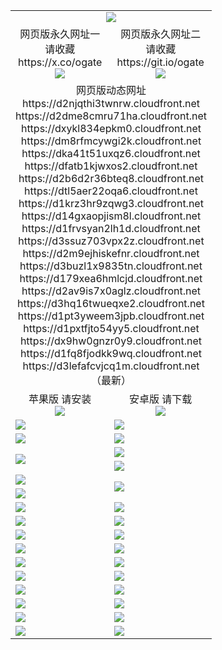 ﻿<table>
  <tr></tr>
  <tr><td colspan=2 align=center><img src="https://d3lefafcvjcq1m.cloudfront.net/Up/oGate.jpg" /></td></tr>
  <tr>
    <td align=center>网页版永久网址一<br/>请收藏<br/>https://x.co/ogate<br><img src="https://d3lefafcvjcq1m.cloudfront.net/Up/0WMGD1.png" /></td>
    <td align=center>网页版永久网址二<br/>请收藏<br/>https://git.io/ogate<br><img src="https://d3lefafcvjcq1m.cloudfront.net/Up/0WMGD2.png" /></td>
  </tr>
  <tr><td colspan=2 align=center>网页版动态网址
<br>https://d2njqthi3twnrw.cloudfront.net
<br>https://d2dme8cmru71ha.cloudfront.net
<br>https://dxykl834epkm0.cloudfront.net
<br>https://dm8rfmcywgi2k.cloudfront.net
<br>https://dka41t51uxqz6.cloudfront.net
<br>https://dfatb1kjwxos2.cloudfront.net
<br>https://d2b6d2r36bteq8.cloudfront.net
<br>https://dtl5aer22oqa6.cloudfront.net
<br>https://d1krz3hr9zqwg3.cloudfront.net
<br>https://d14gxaopjism8l.cloudfront.net
<br>https://d1frvsyan2lh1d.cloudfront.net
<br>https://d3ssuz703vpx2z.cloudfront.net
<br>https://d2m9ejhiskefnr.cloudfront.net
<br>https://d3buzl1x9835tn.cloudfront.net
<br>https://d179xea6hmlcjd.cloudfront.net
<br>https://d2av9is7x0aglz.cloudfront.net
<br>https://d3hq16twueqxe2.cloudfront.net
<br>https://d1pt3yweem3jpb.cloudfront.net
<br>https://d1pxtfjto54yy5.cloudfront.net
<br>https://dx9hw0gnzr0y9.cloudfront.net
<br>https://d1fq8fjodkk9wq.cloudfront.net
<br>https://d3lefafcvjcq1m.cloudfront.net
    <br/>（最新）</td>
  </tr>
  <tr>
    <td align=center>苹果版 请安装<br/><a href="https://d3lefafcvjcq1m.cloudfront.net/?from=github"><img src="https://d3lefafcvjcq1m.cloudfront.net/Up/0WMPG.jpg" /></a></td>
    <td align=center>安卓版 请下载<br/><a href="https://d3lefafcvjcq1m.cloudfront.net/ogUP.aspx?name=0oGate.apk&from=github"><img src="https://d3lefafcvjcq1m.cloudfront.net/Up/0WMAZ.jpg" /></a></td>
  </tr>
  <tr>
    <td><a href="https://d3lefafcvjcq1m.cloudfront.net/oNote.aspx?id=oGate&from=github" target="_blank"><img src="https://d3lefafcvjcq1m.cloudfront.net/Up/0WCYY.jpg" /></a></td>
    <td><a href="https://d3lefafcvjcq1m.cloudfront.net/oNote.aspx?id=oNote&from=github" target="_blank"><img src="https://d3lefafcvjcq1m.cloudfront.net/Up/0WZTT.jpg" /></a></td>
  </tr>
  <tr>
    <td><a href="https://d3lefafcvjcq1m.cloudfront.net/ogDY.aspx?from=github" target="_blank"><img src="https://d3lefafcvjcq1m.cloudfront.net/Up/DY.jpg"/></a></td>
    <td><a href="https://d3lefafcvjcq1m.cloudfront.net/ogST.aspx?from=github" target="_blank"><img src="https://d3lefafcvjcq1m.cloudfront.net/Up/ST.jpg"/></a></td>
  </tr>
  <tr>
    <td rowspan=2><a href="https://d3lefafcvjcq1m.cloudfront.net/ogUP.aspx?name=WJ.mp4&from=github" target="_blank"><img src="https://d3lefafcvjcq1m.cloudfront.net/Up/WJ.jpg" /></a></td>
    <td><a href="https://d3lefafcvjcq1m.cloudfront.net/ogUP.aspx?name=DKC.mp4&count=17&from=github" target="_blank"><img src="https://d3lefafcvjcq1m.cloudfront.net/Up/DKC.jpg" /></a></td> 
  </tr>
  <tr>
    <td><a href="https://d3lefafcvjcq1m.cloudfront.net/ogUP.aspx?name=LRWS.mp4&count=6B:14,5A:10,5B:35,4A:14,4B:19,3A:10,3B:26,2A:16,2B:21,1A:23,1B:29&from=github" target="_blank"><img src="https://d3lefafcvjcq1m.cloudfront.net/Up/LRWS.jpg" /></a></td>
  </tr>
  <tr>
    <td><a href="https://d3lefafcvjcq1m.cloudfront.net/ogUP.aspx?name=JQR.mp4&count=2&from=github" target="_blank"><img src="https://d3lefafcvjcq1m.cloudfront.net/Up/JQR.jpg" /></a></td>   
    <td rowspan=2><a href="https://d3lefafcvjcq1m.cloudfront.net/ogUP.aspx?name=JP.mp4&count=9&from=github" target="_blank"><img src="https://d3lefafcvjcq1m.cloudfront.net/Up/JP.jpg" /></td>
  </tr>
  <tr>
    <td><a href="https://d3lefafcvjcq1m.cloudfront.net/ogUP.aspx?name=ZSJ.mp4&count=16&from=github" target="_blank"><img src="https://d3lefafcvjcq1m.cloudfront.net/Up/ZSJ.jpg" /></a></td>
  </tr>
  <tr>
    <td><a href="https://d3lefafcvjcq1m.cloudfront.net/ogUP.aspx?name=SSZJ.mp4&count=7&current=2&from=github" target="_blank"><img src="https://d3lefafcvjcq1m.cloudfront.net/Up/SSZJ.jpg" /></a></td>
    <td><a href="https://d3lefafcvjcq1m.cloudfront.net/ogUP.aspx?name=WH.mp4&from=github" target="_blank"><img src="https://d3lefafcvjcq1m.cloudfront.net/Up/WH.jpg" /></a></td>
  </tr>
  <tr>
    <td><a href="https://d3lefafcvjcq1m.cloudfront.net/ogUP.aspx?name=DWHM.mp4&from=github" target="_blank"><img src="https://d3lefafcvjcq1m.cloudfront.net/Up/DWHM.jpg" /></a></td>
    <td><a href="https://d3lefafcvjcq1m.cloudfront.net/ogUP.aspx?name=XTFY.mp4&count=24&from=github" target="_blank"><img src="https://d3lefafcvjcq1m.cloudfront.net/Up/XTFY.jpg" /></a></td>
  </tr>
  <tr>
    <td><a href="https://d3lefafcvjcq1m.cloudfront.net/ogUP.aspx?name=4SQQ.mp4&count=06:9,05:20&current=06:9&from=github" target="_blank"><img src="https://d3lefafcvjcq1m.cloudfront.net/Up/4SQQ0.jpg" /></a></td>
    <td><a href="https://d3lefafcvjcq1m.cloudfront.net/ogUP.aspx?name=4SHQ.mp4&count=06:8,05:29&current=06:8&from=github" target="_blank"><img src="https://d3lefafcvjcq1m.cloudfront.net/Up/4SHQ0.jpg" /></a></td>
  </tr>
  <tr>
    <td><a href="https://d3lefafcvjcq1m.cloudfront.net/ogUP.aspx?name=4SZG.mp4&count=06:9,05:22,04:22&current=06:9&from=github" target="_blank"><img src="https://d3lefafcvjcq1m.cloudfront.net/Up/4SZG0.jpg" /></a></td>
    <td><a href="https://d3lefafcvjcq1m.cloudfront.net/ogUP.aspx?name=4SDJ.mp4&count=06:12,05:48,04:52&current=06:11&from=github" target="_blank"><img src="https://d3lefafcvjcq1m.cloudfront.net/Up/4SDJ0.jpg" /></a></td>
  </tr>
  <tr>
    <td><a href="https://d3lefafcvjcq1m.cloudfront.net/onUP.aspx?name=https://x.co/dtw99&from=github" target="_blank"><img src="https://d3lefafcvjcq1m.cloudfront.net/Up/0DTW.jpg"/></a></td>
    <td><a href="https://d3lefafcvjcq1m.cloudfront.net/onUP.aspx?name=https://d2tyo2h9ydw5hf.cloudfront.net/acenter/&from=github" target="_blank"><img src="https://d3lefafcvjcq1m.cloudfront.net/Up/0TDW.jpg" /></a></td>
  </tr>
  <tr>
    <td><a href="https://d3lefafcvjcq1m.cloudfront.net/onUP.aspx?name=https://d3qz7yth5i2rae.cloudfront.net/gb/nsc413.htm&from=github" target="_blank"><img src="https://d3lefafcvjcq1m.cloudfront.net/Up/0DJY.jpg" /></a></td>
    <td><a href="https://d3lefafcvjcq1m.cloudfront.net/onUP.aspx?name=https://dgyo0jey7vwa5.cloudfront.net/xtr/gb/prog204.html&from=github" target="_blank"><img src="https://d3lefafcvjcq1m.cloudfront.net/Up/0XTR.jpg" /></a></td>
  </tr>
  <tr>
    <td><a href="https://d3lefafcvjcq1m.cloudfront.net/onUP.aspx?name=https://d7203y8eitivv.cloudfront.net&from=github" target="_blank"><img src="https://d3lefafcvjcq1m.cloudfront.net/Up/0MHW.jpg" /></a></td>
    <td><a href="https://d3lefafcvjcq1m.cloudfront.net/onUP.aspx?name=https://d38z1xzg5vtneh.cloudfront.net&from=github" target="_blank"><img src="https://d3lefafcvjcq1m.cloudfront.net/Up/0ZJW.jpg" /></a></td>
  </tr>
  <tr>
    <td><a href="https://d3lefafcvjcq1m.cloudfront.net/ogUP.aspx?name=FG.zip&from=github" target="_blank"><img src="https://d3lefafcvjcq1m.cloudfront.net/Up/FG.jpg" /></a></td>
    <td><a href="https://d3lefafcvjcq1m.cloudfront.net/ogUP.aspx?name=FGA.apk&from=github" target="_blank"><img src="https://d3lefafcvjcq1m.cloudfront.net/Up/FGA.jpg" /></a></td>
  </tr>
  <tr>
    <td><a href="https://d3lefafcvjcq1m.cloudfront.net/ogUP.aspx?name=U.zip&from=github" target="_blank"><img src="https://d3lefafcvjcq1m.cloudfront.net/Up/U.jpg" /></a></td>
    <td><a href="https://d3lefafcvjcq1m.cloudfront.net/ogUP.aspx?name=UA.apk&from=github" target="_blank"><img src="https://d3lefafcvjcq1m.cloudfront.net/Up/UA.jpg" /></a></td>
  </tr>
  <tr>
    <td><a href="https://d3lefafcvjcq1m.cloudfront.net/ogUP.aspx?name=0iPPOTV.zip&from=github" target="_blank"><img src="https://d3lefafcvjcq1m.cloudfront.net/Up/0iPPOTV.jpg" /></a></td>
    <td><a href="https://d3lefafcvjcq1m.cloudfront.net/ogUP.aspx?name=0iNTD.apk&from=github" target="_blank"><img src="https://d3lefafcvjcq1m.cloudfront.net/Up/0iNTD.jpg" /></a></td>
  </tr>
</table>
